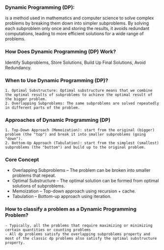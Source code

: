 ### Dynamic Programming (DP):
 is a method used in mathematics and computer science to solve
    complex problems by breaking them down into simpler subproblems. By solving each
    subproblem only once and storing the results, it avoids redundant computations,
    leading to more efficient solutions for a wide range of problems.

### How Does Dynamic Programming (DP) Work?
 Identify Subproblems, Store Solutions, 
    Build Up Final Solutions, Avoid Redundancy. 

### When to Use Dynamic Programming (DP)?
    1. Optimal Substructure: Optimal substructure means that we combine the optimal results of subproblems to achieve the optimal result of the bigger problem.
    2. Overlapping Subproblems: The same subproblems are solved repeatedly in different parts of the problem.

### Approaches of Dynamic Programming (DP)
    1. Top-Down Approach (Memoization): start from the original (bigger) problem (the "top") and break it into smaller subproblems (going "down").
    2. Bottom-Up Approach (Tabulation): start from the simplest (smallest) subproblems (the "bottom") and build up to the original problem.
    
### Core Concept
- Overlapping Subproblems – The problem can be broken into smaller problems that repeat.
- Optimal Substructure – The optimal solution can be formed from optimal solutions of subproblems.
- Memoization – Top-down approach using recursion + cache.
- Tabulation – Bottom-up approach using iteration.

### How to classify a problem as a Dynamic Programming Problem? 
    - Typically, all the problems that require maximizing or minimizing certain quantities or counting problems
    - All dp problems satisfy the overlapping subproblems property and most of the classic dp problems also satisfy the optimal substructure property.
